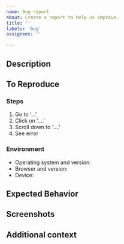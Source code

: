 ```yaml
---
name: Bug report
about: Create a report to help us improve.
title: ''
labels: 'bug'
assignees: ''

---
```


## Description

<!-- A clear and concise description of the bug. -->
<!-- The sections suggested are intended to make it easy to create a -->
<!-- descriptive bug report. Change as needed! -->

## To Reproduce

<!-- Steps to reproduce the bug: -->
### Steps

1. Go to '...'
2. Click on '....'
3. Scroll down to '....'
4. See error

<!-- The context in which this bug is replicable: -->
### Environment

- Operating system and version: <!-- Example: macOS 12.2.1, iOS 15, Windows 11, Android 12, etc. -->
- Browser and version: <!-- Example: Chrome (Desktop) 99.0.4844.51, iOS 11.2 Safari, etc. -->
- Device: <!-- Example: Desktop PC, Laptop, Surface Pro, iPhone X, etc. -->

## Expected Behavior

<!-- A description of what you expected to happen. -->

## Screenshots

<!-- Would including screenshots help explain the problem? -->

## Additional context

<!-- Is there any additional context that would be helpful? -->
